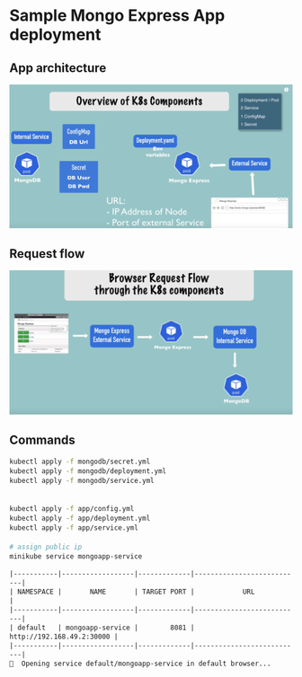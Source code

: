 # Sample Mongo Express App deployment

## App architecture

![app](img/mongoapp.png)

## Request flow

![flow](img/flow.png)

## Commands

```bash
kubectl apply -f mongodb/secret.yml
kubectl apply -f mongodb/deployment.yml
kubectl apply -f mongodb/service.yml


kubectl apply -f app/config.yml
kubectl apply -f app/deployment.yml
kubectl apply -f app/service.yml

# assign public ip
minikube service mongoapp-service

```


```
|-----------|------------------|-------------|---------------------------|
| NAMESPACE |       NAME       | TARGET PORT |            URL            |
|-----------|------------------|-------------|---------------------------|
| default   | mongoapp-service |        8081 | http://192.168.49.2:30000 |
|-----------|------------------|-------------|---------------------------|
🎉  Opening service default/mongoapp-service in default browser...
```
